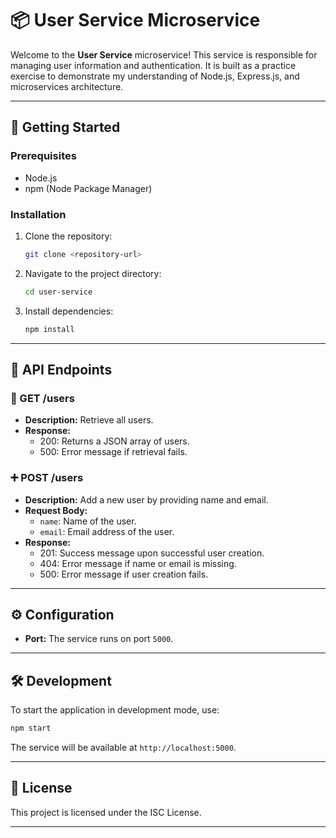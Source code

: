 # 📦 User Service Microservice

Welcome to the **User Service** microservice! This service is responsible for managing user information and authentication. It is built as a practice exercise to demonstrate my understanding of Node.js, Express.js, and microservices architecture.

---

## 🚀 Getting Started

### Prerequisites
- Node.js
- npm (Node Package Manager)

### Installation

1. Clone the repository:
   ```bash
   git clone <repository-url>
   ```
2. Navigate to the project directory:
   ```bash
   cd user-service
   ```
3. Install dependencies:
   ```bash
   npm install
   ```

---

## 📜 API Endpoints

### 🎯 GET /users

- **Description:** Retrieve all users.
- **Response:**
  - 200: Returns a JSON array of users.
  - 500: Error message if retrieval fails.

### ➕ POST /users

- **Description:** Add a new user by providing name and email.
- **Request Body:**
  - `name`: Name of the user.
  - `email`: Email address of the user.
- **Response:**
  - 201: Success message upon successful user creation.
  - 404: Error message if name or email is missing.
  - 500: Error message if user creation fails.

---

## ⚙️ Configuration

- **Port:** The service runs on port `5000`.

---

## 🛠️ Development

To start the application in development mode, use:

```bash
npm start
```

The service will be available at `http://localhost:5000`.

---

## 📝 License

This project is licensed under the ISC License.

---

